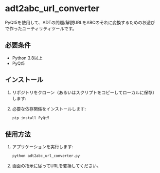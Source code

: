 # adt2abc_url_converter

PyQt5を使用して、ADTの問題/解説URLをABCのそれに変換するためのお遊びで作ったユーティリティツールです。

## 必要条件

- Python 3.8以上
- PyQt5

## インストール

1. リポジトリをクローン（あるいはスクリプトをコピーしてローカルに保存）します:

2. 必要な依存関係をインストールします:

    ```bash
    pip install PyQt5
    ```

## 使用方法

1. アプリケーションを実行します:

    ```bash
    python adt2abc_url_converter.py
    ```

2. 画面の指示に従ってURLを変換してください。
